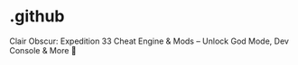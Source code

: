 # .github
Clair Obscur: Expedition 33 Cheat Engine &amp; Mods – Unlock God Mode, Dev Console &amp; More 🎨
